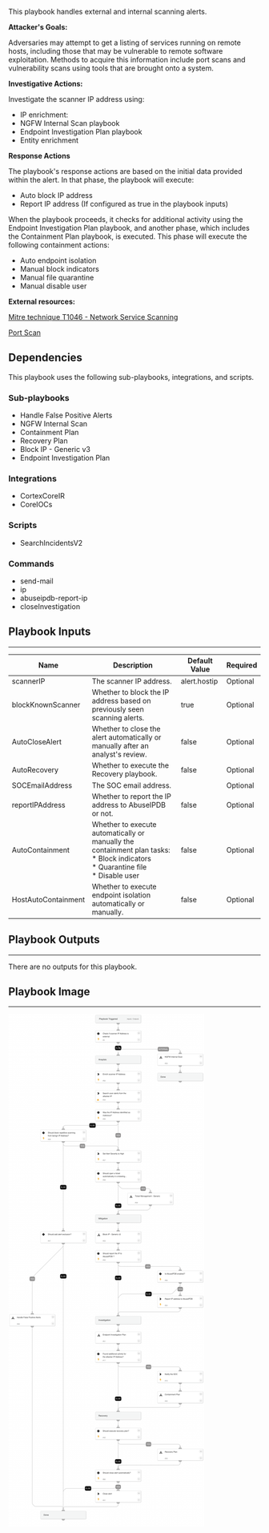 This playbook handles external and internal scanning alerts.

**Attacker's Goals:**

Adversaries may attempt to get a listing of services running on remote hosts, including those that may be vulnerable to remote software exploitation. Methods to acquire this information include port scans and vulnerability scans using tools that are brought onto a system.

**Investigative Actions:**

Investigate the scanner IP address using:

* IP enrichment:
* NGFW Internal Scan playbook
* Endpoint Investigation Plan playbook
* Entity enrichment

**Response Actions**

The playbook's response actions are based on the initial data provided within the alert. In that phase, the playbook will execute:

* Auto block IP address
* Report IP address (If configured as true in the playbook inputs)

When the playbook proceeds, it checks for additional activity using the Endpoint Investigation Plan playbook, and another phase, which includes the Containment Plan playbook, is executed.
This phase will execute the following containment actions:

* Auto endpoint isolation
* Manual block indicators
* Manual file quarantine
* Manual disable user

**External resources:**

[Mitre technique T1046 - Network Service Scanning](https://attack.mitre.org/techniques/T1046/)

[Port Scan](https://docs.paloaltonetworks.com/cortex/cortex-xdr/cortex-xdr-analytics-alert-reference/cortex-xdr-analytics-alert-reference/port-scan.html)

## Dependencies
This playbook uses the following sub-playbooks, integrations, and scripts.

### Sub-playbooks
* Handle False Positive Alerts
* NGFW Internal Scan
* Containment Plan
* Recovery Plan
* Block IP - Generic v3
* Endpoint Investigation Plan

### Integrations
* CortexCoreIR
* CoreIOCs

### Scripts
* SearchIncidentsV2

### Commands
* send-mail
* ip
* abuseipdb-report-ip
* closeInvestigation

## Playbook Inputs
---

| **Name** | **Description** | **Default Value** | **Required** |
| --- | --- | --- | --- |
| scannerIP | The scanner IP address. | alert.hostip | Optional |
| blockKnownScanner | Whether to block the IP address based on previously seen scanning alerts. | true | Optional |
| AutoCloseAlert | Whether to close the alert automatically or manually after an analyst's review. | false | Optional |
| AutoRecovery | Whether to execute the Recovery playbook. | false | Optional |
| SOCEmailAddress | The SOC email address. |  | Optional |
| reportIPAddress | Whether to report the IP address to AbuseIPDB or not. | false | Optional |
| AutoContainment | Whether to execute automatically or manually the containment plan tasks:<br/>\* Block indicators<br/>\* Quarantine file<br/>\* Disable user | false | Optional |
| HostAutoContainment | Whether to execute endpoint isolation automatically or manually. | false | Optional |

## Playbook Outputs
---
There are no outputs for this playbook.

## Playbook Image
---
![NGFW Scan](https://raw.githubusercontent.com/demisto/content/b9b3e36e6893e95be5de09876efce94acec09da8/Packs/Core/doc_files/NGFW_Scan.png)